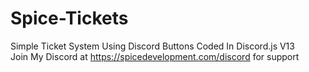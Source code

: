 # Spice-Tickets
Simple Ticket System Using Discord Buttons Coded In Discord.js V13\
Join My Discord at https://spicedevelopment.com/discord for support
